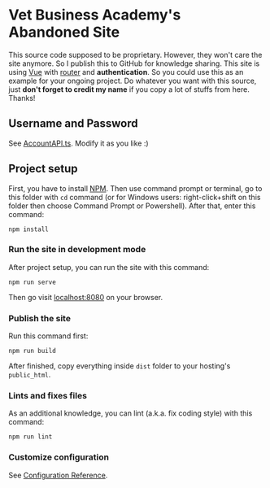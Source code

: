 # Vet Business Academy's Abandoned Site

This source code supposed to be proprietary. However, they won't care the site anymore. So I publish this to GitHub for knowledge sharing. This site is using [Vue](https://vuejs.org/) with [router](https://router.vuejs.org/) and **authentication**. So you could use this as an example for your ongoing project. Do whatever you want with this source, just **don't forget to credit my name** if you copy a lot of stuffs from here. Thanks!

## Username and Password

See [AccountAPI.ts](https://github.com/Thor-x86/vet-business-academy/blob/master/src/api/AccountAPI.ts). Modify it as you like :)

## Project setup

First, you have to install [NPM](https://nodejs.org/en/download/). Then use command prompt or terminal, go to this folder with `cd` command (or for Windows users: right-click+shift on this folder then choose Command Prompt or Powershell). After that, enter this command:

```
npm install
```

### Run the site in development mode

After project setup, you can run the site with this command:

```
npm run serve
```

Then go visit [localhost:8080](http://localhost:8080) on your browser.

### Publish the site

Run this command first:

```
npm run build
```

After finished, copy everything inside `dist` folder to your hosting's `public_html`.

### Lints and fixes files

As an additional knowledge, you can lint (a.k.a. fix coding style) with this command:

```
npm run lint
```

### Customize configuration

See [Configuration Reference](https://cli.vuejs.org/config/).
